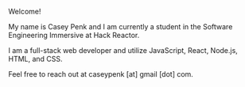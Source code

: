 Welcome!

My name is Casey Penk and I am currently a student in the Software Engineering Immersive at Hack Reactor.

I am a full-stack web developer and utilize JavaScript, React, Node.js, HTML, and CSS.

Feel free to reach out at caseypenk [at] gmail [dot] com.
